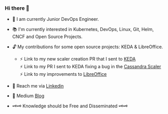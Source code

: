 ### Hi there 👋

- 🎯 I am currently Junior DevOps Engineer.
- 📚 I'm currently interested in Kubernetes, DevOps, Linux, Git, Helm, CNCF and Open Source Projects.
- 🔓 My contributions for some open source projects: KEDA & LibreOffice. <br>
  - ⚡ Link to my new scaler creation PR that I sent to [KEDA](https://github.com/kedacore/keda/pull/4355) <br>
    ⚡ Link to my PR I sent to KEDA fixing a bug in the [Cassandra Scaler](https://github.com/kedacore/keda/pull/4162)  <br>
    ⚡ Link to my improvements to [LibreOffice](https://gerrit.libreoffice.org/q/owner:thesadson%2540gmail.com) <br>

- 🌙 Reach me via [Linkedin](https://www.linkedin.com/in/emircan-agac/)
- 💫 Medium [Blog](https://medium.com/@ithesadson)
- 🗝️🗝️ Knowledge should be Free and Disseminated 🗝️🗝️

<!--
**ithesadson/ithesadson** is a ✨ _special_ ✨ repository because its `README.md` (this file) appears on your GitHub profile.

Here are some ideas to get you started:

- 🔭 I’m currently working on ...
- 🌱 I’m currently learning ...
- 👯 I’m looking to collaborate on ...
- 🤔 I’m looking for help with ...
- 💬 Ask me about ...
- 📫 How to reach me: ...
- 😄 Pronouns: ...
- ⚡ Fun fact: ...
-->
